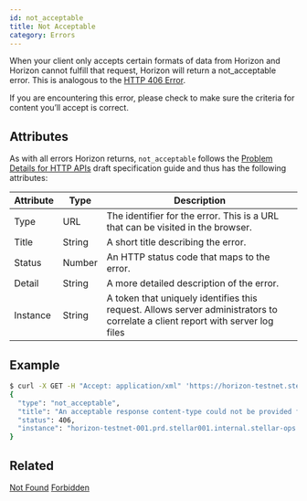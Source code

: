 ```yaml
---
id: not_acceptable
title: Not Acceptable
category: Errors
---
```


When your client only accepts certain formats of data from Horizon and Horizon cannot fulfill that request, Horizon will return a not_acceptable error. This is analogous to the [HTTP 406 Error](https://developer.mozilla.org/en-US/docs/Web/HTTP/Response_codes).

If you are encountering this error, please check to make sure the criteria for content you’ll accept is correct.


## Attributes


As with all errors Horizon returns, `not_acceptable` follows the [Problem Details for HTTP APIs](https://tools.ietf.org/html/draft-ietf-appsawg-http-problem-00) draft specification guide and thus has the following attributes:

| Attribute | Type   | Description                                                                                                                     |
| --------- | ----   | ------------------------------------------------------------------------------------------------------------------------------- |
| Type      | URL    | The identifier for the error.  This is a URL that can be visited in the browser.                                                |
| Title     | String | A short title describing the error.                                                                                             |
| Status    | Number | An HTTP status code that maps to the error.                                                                                     |
| Detail    | String | A more detailed description of the error.                                                                                       |
| Instance  | String | A token that uniquely identifies this request. Allows server administrators to correlate a client report with server log files  |


## Example

```bash
$ curl -X GET -H "Accept: application/xml" 'https://horizon-testnet.stellar.org/accounts/GALWEV6GY73RJ255JC7XUOZ2L7WZ5JJDTKATB2MUK7F3S67DVT2A6R5G'
{
  "type": "not_acceptable",
  "title": "An acceptable response content-type could not be provided for this request",
  "status": 406,
  "instance": "horizon-testnet-001.prd.stellar001.internal.stellar-ops.com/hCYL7oezXs-062662"
}
```

## Related

[Not Found](./not_found.md)
[Forbidden](./forbidden.md)

